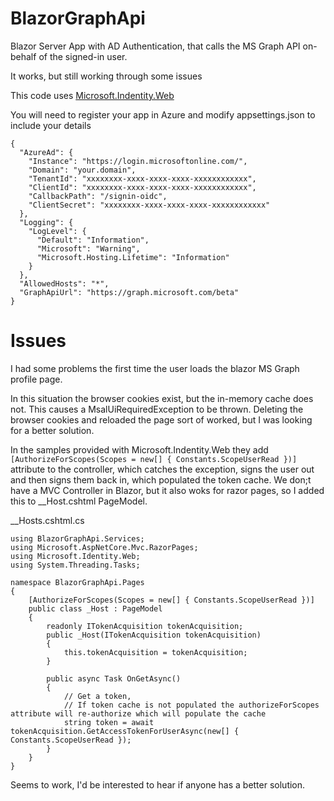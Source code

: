 # BlazorGraphApi

Blazor Server App with AD Authentication, that calls the MS Graph API on-behalf of the signed-in user.

It works, but still working through some issues

This code uses [Microsoft.Indentity.Web](https://github.com/AzureAD/microsoft-identity-web)

You will need to register your app in Azure and modify appsettings.json to include your details

```
{
  "AzureAd": {
    "Instance": "https://login.microsoftonline.com/",
    "Domain": "your.domain",
    "TenantId": "xxxxxxxx-xxxx-xxxx-xxxx-xxxxxxxxxxxx",
    "ClientId": "xxxxxxxx-xxxx-xxxx-xxxx-xxxxxxxxxxxx",
    "CallbackPath": "/signin-oidc",
    "ClientSecret": "xxxxxxxx-xxxx-xxxx-xxxx-xxxxxxxxxxxx"
  },
  "Logging": {
    "LogLevel": {
      "Default": "Information",
      "Microsoft": "Warning",
      "Microsoft.Hosting.Lifetime": "Information"
    }
  },
  "AllowedHosts": "*",
  "GraphApiUrl": "https://graph.microsoft.com/beta"
}
```

# Issues

I had some problems the first time the user loads the blazor MS Graph profile page.

In this situation the browser cookies exist, but the in-memory cache does not. This causes a MsalUiRequiredException to be thrown. 
Deleting the browser cookies and reloaded the page sort of worked, but I was looking for a better solution.

In the samples provided with Microsoft.Indentity.Web 
they add ``` [AuthorizeForScopes(Scopes = new[] { Constants.ScopeUserRead })] ``` attribute to the controller, which catches the exception, signs the user out and then signs them back in, which populated the token cache. We don;t have a MVC Controller in Blazor, but it also woks for razor pages, so I added this to __Host.cshtml PageModel.


__Hosts.cshtml.cs

```
using BlazorGraphApi.Services;
using Microsoft.AspNetCore.Mvc.RazorPages;
using Microsoft.Identity.Web;
using System.Threading.Tasks;

namespace BlazorGraphApi.Pages
{
    [AuthorizeForScopes(Scopes = new[] { Constants.ScopeUserRead })]
    public class _Host : PageModel
    {
        readonly ITokenAcquisition tokenAcquisition;
        public _Host(ITokenAcquisition tokenAcquisition)
        {
            this.tokenAcquisition = tokenAcquisition;
        }

        public async Task OnGetAsync()
        {
            // Get a token, 
            // If token cache is not populated the authorizeForScopes attribute will re-authorize which will populate the cache
            string token = await tokenAcquisition.GetAccessTokenForUserAsync(new[] { Constants.ScopeUserRead });
        }
    }
}

```

Seems to work, I'd be interested to hear if anyone has a better solution.
